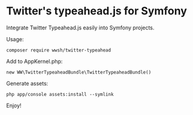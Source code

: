 Twitter's typeahead.js for Symfony
==================================

Integrate Twitter Typeahead.js easily into Symfony projects.

Usage:

    composer require wwsh/twitter-typeahead

Add to AppKernel.php:

    new WW\TwitterTypeaheadBundle\TwitterTypeaheadBundle()

Generate assets:

    php app/console assets:install --symlink

Enjoy!
